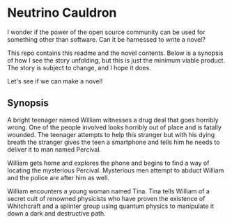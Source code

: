 Neutrino Cauldron
=================

I wonder if the power of the open source community can be used for something other than software. Can it be harnessed to write a novel?

This repo contains this readme and the novel contents. Below is a synopsis of how I see the story unfolding, but this is just the minimum viable product. The story is subject to change, and I hope it does.

Let's see if we can make a novel!

Synopsis
--------

A bright teenager named William witnesses a drug deal that goes horribly wrong. One of the people involved looks horribly out of place and is fatally wounded. The teenager attempts to help this stranger but with his dying breath the stranger gives the teen a smartphone and tells him he needs to deliver it to man named Percival.

William gets home and explores the phone and begins to find a way of locating the mysterious Percival. Mysterious men attempt to abduct William and the police are after him as well.

William encounters a young woman named Tina. Tina tells William of a secret cult of renowned physicists who have proven the existence of Whitchcraft and a splinter group using quantum physics to manipulate it down a dark and destructive path.